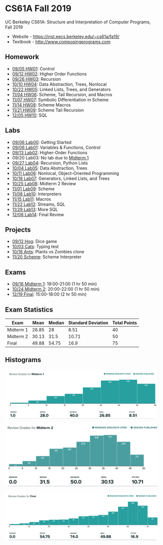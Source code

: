 # CS61A Fall 2019
UC Berkeley CS61A: Structure and Interpretation of Computer Programs, Fall 2019

* Website - https://inst.eecs.berkeley.edu/~cs61a/fa19/
* Textbook - http://www.composingprograms.com

## Homework
* [09/05 HW01](homework/hw01): Control
* [09/12 HW02](homework/hw02): Higher Order Functions
* [09/26 HW03](homework/hw03): Recursion
* [10/10 HW04](homework/hw04): Data Abstraction, Trees, Nonlocal
* [10/22 HW05](homework/hw05): Linked Lists, Trees, and Generators
* [11/04 HW06](homework/hw06): Scheme, Tail Recursion, and Macros
* [11/07 HW07](homework/hw07): Symbolic Differentiation in Scheme
* [11/14 HW08](homework/hw08): Scheme Macros
* [11/21 HW09](homework/hw09): Scheme Tail Recursion
* [12/05 HW10](homework/hw10): SQL

## Labs
* [09/06 Lab00](labs/lab00): Getting Started
* [09/06 Lab01](labs/lab01): Variables & Functions, Control
* [09/13 Lab02](labs/lab2): Higher-Order Functions
* 09/20 Lab03: No lab due to [Midterm 1](exams/midterm-1)
* [09/27 Lab04](labs/lab04): Recursion, Python Lists
* [10/04 Lab05](labs/lab05): Data Abstraction, Trees
* [10/11 Lab06](labs/lab06): Nonlocal, Object-Oriented Programming
* [10/18 Lab07](labs/lab07): Generators, Linked Lists, and Trees
* [10/25 Lab08](labs/lab08): Midterm 2 Review
* [11/01 Lab09](labs/lab09): Scheme
* [11/08 Lab10](labs/lab10): Interpreters
* [11/15 Lab11](labs/lab11): Macros
* [11/22 Lab12](labs/lab12): Streams, SQL
* [11/29 Lab13](labs/lab13): More SQL
* [12/06 Lab14](labs/lab14): Final Review

## Projects
* [09/12    Hog](projects/hog): Dice game
* [10/03   Cats](projects/cats): Typing test
* [10/18   Ants](projects/ants): Plants vs Zombies clone
* [11/20 Scheme](projects/scheme): Scheme Interpreter

## Exams
* [09/16 Midterm 1](exams/midterm-1): 19:00-21:00 (1 hr 50 min)
* [10/24 Midterm 2](exams/midterm-2): 20:00-22:00 (1 hr 50 min)
* [12/19     Final](exams/final): 15:00-18:00 (2 hr 50 min)

## Exam Statistics
|Exam     |Mean |Median|Standard Deviation|Total Points|
|---------|-----|------|------------------|------------|
|Midterm 1|26.85|28    | 8.51             |40          |
|Midterm 2|30.13|31.5  |10.71             |50          |
|Final    |49.88|54.75 |16.9              |75          |

## Histograms
![Midterm 1 Histogram](exams/midterm-1/mt1.png)

![Midterm 2 Histogram](exams/midterm-2/mt2.png)

![Final Histogram](exams/final/final.png)
